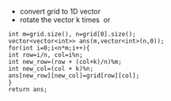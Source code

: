 * convert grid to 1D vector
* rotate the vector k times
​
or
​
```
int m=grid.size(), n=grid[0].size();
vector<vector<int>> ans(m,vector<int>(n,0));
for(int i=0;i<n*m;i++){
int row=i/n, col=i%n;
int new_row=(row + (col+k)/n)%m;
int new_col=(col + k)%n;
ans[new_row][new_col]=grid[row][col];
}
return ans;
```